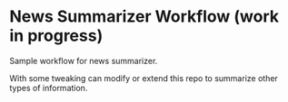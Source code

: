 # News Summarizer Workflow (work in progress)
Sample workflow for news summarizer. 

With some tweaking can modify or extend this repo to summarize other types of information.